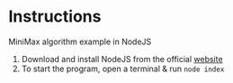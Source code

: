 # Instructions

MiniMax algorithm example in NodeJS

1. Download and install NodeJS from the official [website](https://nodejs.org/en/download)
2. To start the program, open a terminal & run `node index`
